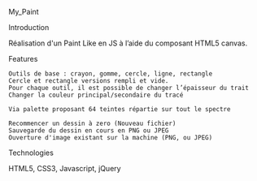 My_Paint

Introduction

Réalisation d'un Paint Like en JS à l’aide du composant HTML5 canvas.

Features

    Outils de base : crayon, gomme, cercle, ligne, rectangle
    Cercle et rectangle versions rempli et vide.
    Pour chaque outil, il est possible de changer l’épaisseur du trait
    Changer la couleur principal/secondaire du tracé

    Via palette proposant 64 teintes répartie sur tout le spectre

    Recommencer un dessin à zero (Nouveau fichier)
    Sauvegarde du dessin en cours en PNG ou JPEG
    Ouverture d'image existant sur la machine (PNG, ou JPEG)

Technologies

HTML5, CSS3, Javascript, jQuery
